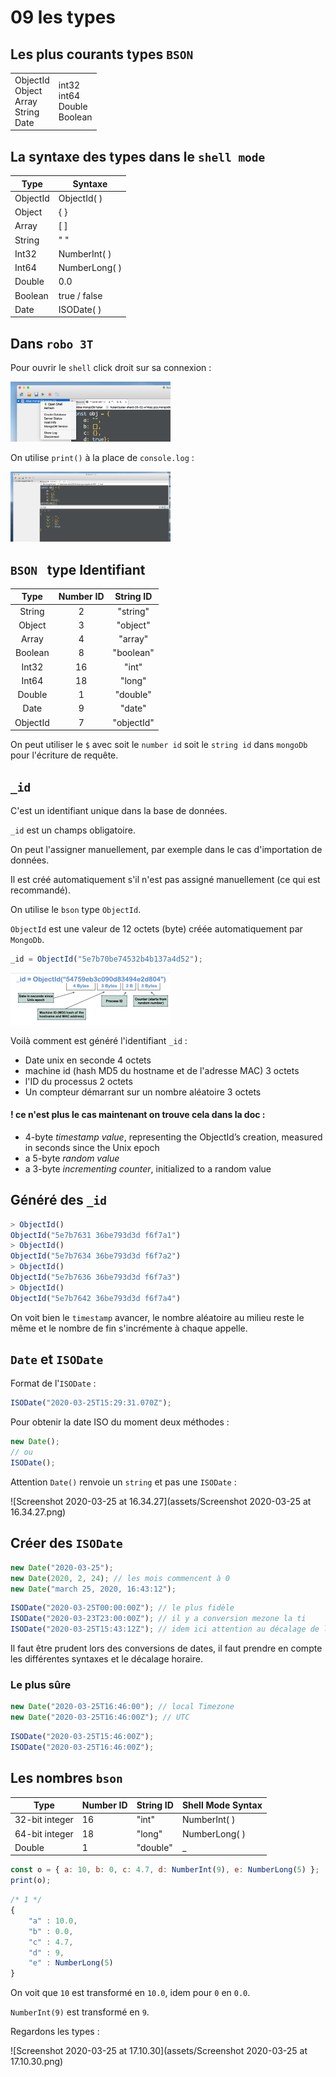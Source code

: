 # 09 les types

## Les plus courants types `BSON`

|                                                       |                                           |
| ----------------------------------------------------- | ----------------------------------------- |
| ObjectId<br />Object<br />Array<br />String<br />Date | int32<br />int64<br />Double<br />Boolean |

## La syntaxe des types dans le `shell mode`

| Type     | Syntaxe       |
| -------- | ------------- |
| ObjectId | ObjectId( )   |
| Object   | { }           |
| Array    | [ ]           |
| String   | " "           |
| Int32    | NumberInt( )  |
| Int64    | NumberLong( ) |
| Double   | 0.0           |
| Boolean  | true / false  |
| Date     | ISODate( )    |

## Dans `robo 3T`

Pour ouvrir le `shell` click droit sur sa connexion :

<img src="assets/Screenshot2020-03-25at15.27.35.png" alt="Screenshot 2020-03-25 at 15.27.35" style="zoom:25%;" />

On utilise `print()` à la place de `console.log` :

<img src="assets/Screenshot2020-03-25at15.27.25.png" alt="Screenshot 2020-03-25 at 15.27.25" style="zoom: 25%;" />

## `BSON ` type Identifiant

|   Type   | Number ID | String ID  |
| :------: | :-------: | :--------: |
|  String  |     2     |  "string"  |
|  Object  |     3     |  "object"  |
|  Array   |     4     |  "array"   |
| Boolean  |     8     | "boolean"  |
|  Int32   |    16     |   "int"    |
|  Int64   |    18     |   "long"   |
|  Double  |     1     |  "double"  |
|   Date   |     9     |   "date"   |
| ObjectId |     7     | "objectId" |

On peut utiliser le `$` avec soit le `number id` soit le `string id` dans `mongoDb` pour l'écriture de requête.

## `_id`

C'est un identifiant unique dans la base de données.

`_id` est un champs obligatoire.

On peut l'assigner manuellement, par exemple dans le cas d'importation de données.

Il est créé automatiquement s'il n'est pas assigné manuellement (ce qui est recommandé).

On utilise le `bson` type `ObjectId`.

`ObjectId` est une valeur de 12 octets (byte) créée automatiquement par `MongoDb`.

```js
_id = ObjectId("5e7b70be74532b4b137a4d52");
```

<img src="assets/Screenshot2020-03-25at16.00.50.png" alt="Screenshot 2020-03-25 at 16.00.50" style="zoom:25%;" />

Voilà comment est généré l'identifiant `_id` :

- Date unix en seconde 4 octets
- machine id (hash MD5 du hostname et de l'adresse MAC) 3 octets
- l'ID du processus 2 octets
- Un compteur démarrant sur un nombre aléatoire 3 octets

#### ! ce n'est plus le cas maintenant on trouve cela dans la doc :

- 4-byte _timestamp value_, representing the ObjectId’s creation, measured in seconds since the Unix epoch
- a 5-byte _random value_
- a 3-byte _incrementing counter_, initialized to a random value

## Généré des `_id`

```js
> ObjectId()
ObjectId("5e7b7631 36be793d3d f6f7a1")
> ObjectId()
ObjectId("5e7b7634 36be793d3d f6f7a2")
> ObjectId()
ObjectId("5e7b7636 36be793d3d f6f7a3")
> ObjectId()
ObjectId("5e7b7642 36be793d3d f6f7a4")
```

On voit bien le `timestamp` avancer, le nombre aléatoire au milieu reste le même et le nombre de fin s'incrémente à chaque appelle.

## `Date` et `ISODate`

Format de l'`ISODate` :

```js
ISODate("2020-03-25T15:29:31.070Z");
```

Pour obtenir la date ISO du moment deux méthodes :

```js
new Date();
// ou
ISODate();
```

Attention `Date()` renvoie un `string` et pas une `ISODate` :

![Screenshot 2020-03-25 at 16.34.27](assets/Screenshot 2020-03-25 at 16.34.27.png)

## Créer des `ISODate`

```js
new Date("2020-03-25");
new Date(2020, 2, 24); // les mois commencent à 0
new Date("march 25, 2020, 16:43:12");
```

```js
ISODate("2020-03-25T00:00:00Z"); // le plus fidèle
ISODate("2020-03-23T23:00:00Z"); // il y a conversion mezone la ti
ISODate("2020-03-25T15:43:12Z"); // idem ici attention au décalage de l'heure !!
```

Il faut être prudent lors des conversions de dates, il faut prendre en compte les différentes syntaxes et le décalage horaire.

### Le plus sûre

```js
new Date("2020-03-25T16:46:00"); // local Timezone
new Date("2020-03-25T16:46:00Z"); // UTC
```

```js
ISODate("2020-03-25T15:46:00Z");
ISODate("2020-03-25T16:46:00Z");
```

## Les nombres `bson`

| Type           | Number ID | String ID | Shell Mode Syntax |
| -------------- | --------- | --------- | ----------------- |
| 32-bit integer | 16        | "int"     | NumberInt( )      |
| 64-bit integer | 18        | "long"    | NumberLong( )     |
| Double         | 1         | "double"  | \_                |

```js
const o = { a: 10, b: 0, c: 4.7, d: NumberInt(9), e: NumberLong(5) };
print(o);
```

```js
/* 1 */
{
    "a" : 10.0,
    "b" : 0.0,
    "c" : 4.7,
    "d" : 9,
    "e" : NumberLong(5)
}
```

On voit que `10` est transformé en `10.0`, idem pour `0` en `0.0`.

`NumberInt(9)` est transformé en `9`.

Regardons les types :

![Screenshot 2020-03-25 at 17.10.30](assets/Screenshot 2020-03-25 at 17.10.30.png)
